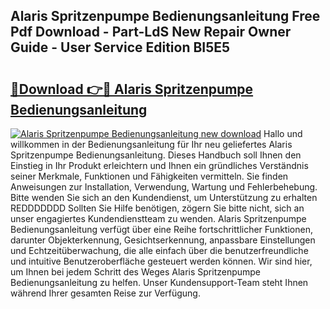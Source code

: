 ## Alaris Spritzenpumpe Bedienungsanleitung Free Pdf Download - Part-LdS New Repair Owner Guide - User Service Edition BI5E5

# <h2><a href="http://df10evh.blite.top/?on=Alaris+Spritzenpumpe+Bedienungsanleitung">🔗Download 👉🔴 Alaris Spritzenpumpe Bedienungsanleitung</a></h2>

[![Alaris Spritzenpumpe Bedienungsanleitung new download](https://i.imgur.com/lujVjoI.png)](http://df10evh.blite.top/?on=Alaris+Spritzenpumpe+Bedienungsanleitung)
Hallo und willkommen in der Bedienungsanleitung für Ihr neu geliefertes Alaris Spritzenpumpe Bedienungsanleitung. Dieses Handbuch soll Ihnen den Einstieg in Ihr Produkt erleichtern und Ihnen ein gründliches Verständnis seiner Merkmale, Funktionen und Fähigkeiten vermitteln. Sie finden Anweisungen zur Installation, Verwendung, Wartung und Fehlerbehebung. Bitte wenden Sie sich an den Kundendienst, um Unterstützung zu erhalten REDDDDDDD Sollten Sie Hilfe benötigen, zögern Sie bitte nicht, sich an unser engagiertes Kundendienstteam zu wenden. Alaris Spritzenpumpe Bedienungsanleitung verfügt über eine Reihe fortschrittlicher Funktionen, darunter Objekterkennung, Gesichtserkennung, anpassbare Einstellungen und Echtzeitüberwachung, die alle einfach über die benutzerfreundliche und intuitive Benutzeroberfläche gesteuert werden können. Wir sind hier, um Ihnen bei jedem Schritt des Weges Alaris Spritzenpumpe Bedienungsanleitung zu helfen. Unser Kundensupport-Team steht Ihnen während Ihrer gesamten Reise zur Verfügung.
